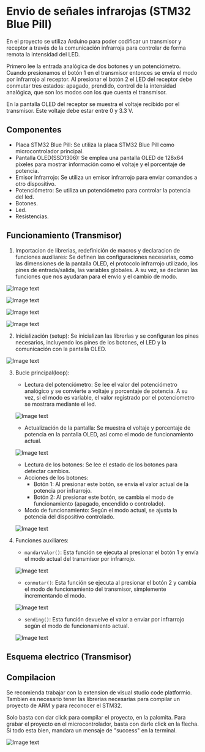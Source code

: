 # Envio de señales infrarojas (STM32 Blue Pill)

En el proyecto se utiliza Arduino para poder codificar un transmisor y receptor a través de la comunicación infrarroja para controlar de forma remota la intensidad del LED.

Primero lee la entrada analógica de dos botones y un potenciómetro. Cuando presionamos el botón 1 en el transmisor entonces se envía el modo por infrarrojo al receptor. Al presionar el botón 2 el LED del receptor debe conmutar tres estados: apagado, prendido, control de la intensidad analógica, que son los modos con los que cuenta el transmisor. 

En la pantalla OLED del receptor se muestra el voltaje recibido por el transmisor. Este voltaje debe estar entre 0 y 3.3 V.

## Componentes

- Placa STM32 Blue Pill: Se utiliza la placa STM32 Blue Pill como microcontrolador principal.
- Pantalla OLED(SSD1306): Se emplea una pantalla OLED de 128x64 píxeles para mostrar información como el voltaje y el porcentaje de potencia.
- Emisor Infrarrojo: Se utiliza un emisor infrarrojo para enviar comandos a otro dispositivo.
- Potenciómetro: Se utiliza un potenciómetro para controlar la potencia del led.
- Botones.
- Led.
- Resistencias.

## Funcionamiento (Transmisor)

1. Importacion de librerias, redefinición de macros y declaracion de funciones auxiliares: Se definen las configuraciones necesarias, como las dimensiones de la pantalla OLED, el protocolo infrarrojo utilizado, los pines de entrada/salida, las variables globales. A su vez, se declaran las funciones que nos ayudaran para el envio y el cambio de modo.

![Image text](https://res.cloudinary.com/dmyp0t903/image/upload/v1687411819/onbwi3vxpw7dgu2bljtf.png)

![Image text](https://res.cloudinary.com/dmyp0t903/image/upload/v1687412036/s579fqkkk0ypsfmxkkgz.png)

![Image text](https://res.cloudinary.com/dmyp0t903/image/upload/v1687412471/aj5gx7i4ehbykupcinoj.png)

![Image text](https://res.cloudinary.com/dmyp0t903/image/upload/v1687412907/jzjvoyn1ha8mgub3viv5.png)

2. Inicialización (setup): Se inicializan las librerías y se configuran los pines necesarios, incluyendo los pines de los botones, el LED y la comunicación con la pantalla OLED.

![Image text](https://res.cloudinary.com/dmyp0t903/image/upload/v1687413188/udpukrhpn4zxjeezky3x.png)


3. Bucle principal(loop):
   - Lectura del potenciómetro: Se lee el valor del potenciómetro analógico y se convierte a voltaje y porcentaje de potencia. A su vez, si el modo es variable, el valor registrado por el potenciometro se mostrara mediante el led.
   
   ![Image text](https://res.cloudinary.com/dmyp0t903/image/upload/v1687414766/ui5uetjzstrbnyzc1zzn.png)
   
   - Actualización de la pantalla: Se muestra el voltaje y porcentaje de potencia en la pantalla OLED, así como el modo de funcionamiento actual.
   
   ![Image text](https://res.cloudinary.com/dmyp0t903/image/upload/v1687414852/yepduh5aspz9phnnoabs.png)
   
   - Lectura de los botones: Se lee el estado de los botones para detectar cambios.
   - Acciones de los botones:
     - Botón 1: Al presionar este botón, se envía el valor actual de la potencia por infrarrojo.
     - Botón 2: Al presionar este botón, se cambia el modo de funcionamiento (apagado, encendido o controlado).
   - Modo de funcionamiento: Según el modo actual, se ajusta la potencia del dispositivo controlado.
   
   ![Image text]( https://res.cloudinary.com/dmyp0t903/image/upload/v1687445663/t3onimg3gc6iaejjkmop.png)
   
   
4. Funciones auxiliares:
   - `mandarValor()`: Esta función se ejecuta al presionar el botón 1 y envía el modo actual del transmisor por infrarrojo. 
   
   ![Image text](https://res.cloudinary.com/dmyp0t903/image/upload/v1687446246/r1a6dq04einccixuckpm.png)
   
   - `conmutar()`: Esta función se ejecuta al presionar el botón 2 y cambia el modo de funcionamiento del transmisor, simplemente incrementando el modo.
   
   ![Image text](https://res.cloudinary.com/dmyp0t903/image/upload/v1687446421/ycyfoopbc2n5o28ml2oe.png)
   
   
   - `sending()`: Esta función devuelve el valor a enviar por infrarrojo según el modo de funcionamiento actual.
   
   ![Image text](https://res.cloudinary.com/dmyp0t903/image/upload/v1687446500/bilxnscwncsscvuovcyn.png)

## Esquema electrico (Transmisor)


## Compilacion

Se recomienda trabajar con la extension de visual studio code platformio. Tambien es necesario tener las librerias necesarias para compilar un proyecto de ARM y para reconocer el STM32.

Solo basta con dar click para compilar el proyecto, en la palomita.
Para grabar el proyecto en el microcontrolador, basta con darle click en la flecha. Si todo esta bien, mandara un mensaje de "success" en la terminal.

![Image text](https://res.cloudinary.com/dmyp0t903/image/upload/v1687447280/ya6dchxmhrnejgfg87ql.png)

